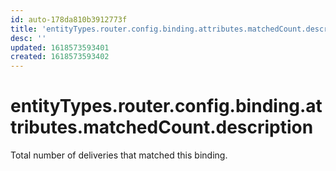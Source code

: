 ```yaml
---
id: auto-178da810b3912773f
title: 'entityTypes.router.config.binding.attributes.matchedCount.description'
desc: ''
updated: 1618573593401
created: 1618573593402
---
```

# entityTypes.router.config.binding.attributes.matchedCount.description

Total number of deliveries that matched this binding.